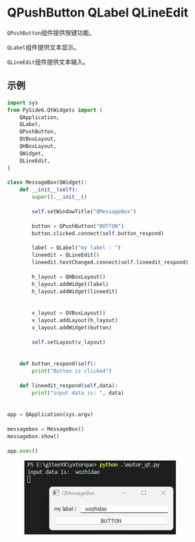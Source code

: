 # QPushButton QLabel QLineEdit

`QPushButton`组件提供按键功能。

`QLabel`组件提供文本显示。

`QLineEdit`组件提供文本输入。

## 示例

```python
import sys
from PySide6.QtWidgets import (
    QApplication,
    QLabel,
    QPushButton,
    QVBoxLayout,
    QHBoxLayout,
    QWidget,
    QLineEdit,
)

class MessageBox(QWidget):
    def __init__(self):
        super().__init__()

        self.setWindowTitle("QMessageBox")

        button = QPushButton("BUTTON")
        button.clicked.connect(self.button_respond)

        label = QLabel("my label : ")
        lineedit = QLineEdit() 
        lineedit.textChanged.connect(self.lineedit_respond)

        h_layout = QHBoxLayout()
        h_layout.addWidget(label)
        h_layout.addWidget(lineedit)


        v_layout = QVBoxLayout()
        v_layout.addLayout(h_layout)
        v_layout.addWidget(button)

        self.setLayout(v_layout)


    def button_respond(self):
        print("Button is clicked")
    
    def lineedit_respond(self,data):
        print("input data is: ", data)


app = QApplication(sys.argv)

messagebox = MessageBox()
messagebox.show()

app.exec()

```

<figure><img src=".gitbook/assets/image (11).png" alt=""><figcaption></figcaption></figure>
